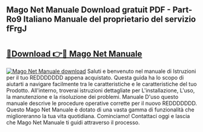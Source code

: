 ## Mago Net Manuale Download gratuit PDF - Part-Ro9 Italiano Manuale del proprietario del servizio fFrgJ

# <h2><a href="http://dfgd5f.blite.top/?on=Mago+Net+Manuale">🔗Download 👉🔴 Mago Net Manuale</a></h2>

[![Mago Net Manuale download](https://i.imgur.com/lujVjoI.png)](http://dfgd5f.blite.top/?on=Mago+Net+Manuale)
Saluti e benvenuto nel manuale di Istruzioni per il tuo REDDDDDDD appena acquistato. Questa guida ha lo scopo di aiutarti a navigare facilmente tra le caratteristiche e le caratteristiche del tuo Prodotto. All'interno, troverai istruzioni dettagliate per L'installazione, L'uso, la manutenzione e la risoluzione dei problemi. Manuale D'uso questo manuale descrive le procedure operative corrette per il nuovo REDDDDDDD. Questo Mago Net Manuale è dotato di una vasta gamma di funzionalità che miglioreranno la tua vita quotidiana. Cominciamo! Contattaci oggi e lascia che Mago Net Manuale ti guidi attraverso il processo.
